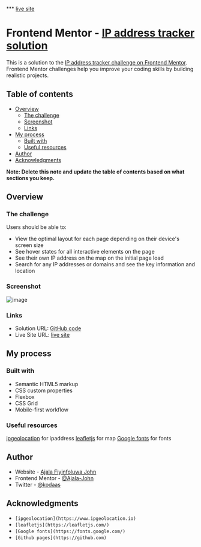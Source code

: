 *** [live site](https://kodaas.github.io/ip-address-tracker_html_css_js_api/)
# Frontend Mentor - [IP address tracker solution](https://kodaas.github.io/ip-address-tracker_html_css_js_api/)

This is a solution to the [IP address tracker challenge on Frontend Mentor](https://www.frontendmentor.io/challenges/ip-address-tracker-I8-0yYAH0). Frontend Mentor challenges help you improve your coding skills by building realistic projects. 

## Table of contents

- [Overview](#overview)
  - [The challenge](#the-challenge)
  - [Screenshot](#screenshot)
  - [Links](#links)
- [My process](#my-process)
  - [Built with](#built-with)
  - [Useful resources](#useful-resources)
- [Author](#author)
- [Acknowledgments](#acknowledgments)

**Note: Delete this note and update the table of contents based on what sections you keep.**

## Overview

### The challenge

Users should be able to:

- View the optimal layout for each page depending on their device's screen size
- See hover states for all interactive elements on the page
- See their own IP address on the map on the initial page load
- Search for any IP addresses or domains and see the key information and location

### Screenshot

![image](https://user-images.githubusercontent.com/78440562/118799146-4f4d4000-b896-11eb-9345-6bb0ac50a089.png)



### Links

- Solution URL: [GitHub code](https://github.com/kodaas/ip-address-tracker_html_css_js_api)
- Live Site URL: [live site](https://kodaas.github.io/ip-address-tracker_html_css_js_api/)

## My process

### Built with

- Semantic HTML5 markup
- CSS custom properties
- Flexbox
- CSS Grid
- Mobile-first workflow

### Useful resources

[ipgeolocation](https://www.ipgeolocation.io) for ipaddress 
[leafletjs](https://leafletjs.com/) for map
[Google fonts](https://fonts.google.com/) for fonts


## Author

- Website - [Ajala Fiyinfoluwa John](https://github.com/kodaas)
- Frontend Mentor - [@Ajala-John](https://www.frontendmentor.io/profile/Ajala-John)
- Twitter - [@kodaas](https://twitter.com/kodaas1)


## Acknowledgments
- ``` [ipgeolocation](https://www.ipgeolocation.io) ```
- ``` [leafletjs](https://leafletjs.com/) ```
- ``` [Google fonts](https://fonts.google.com/) ```
- ``` [Github pages](https://github.com) ```
